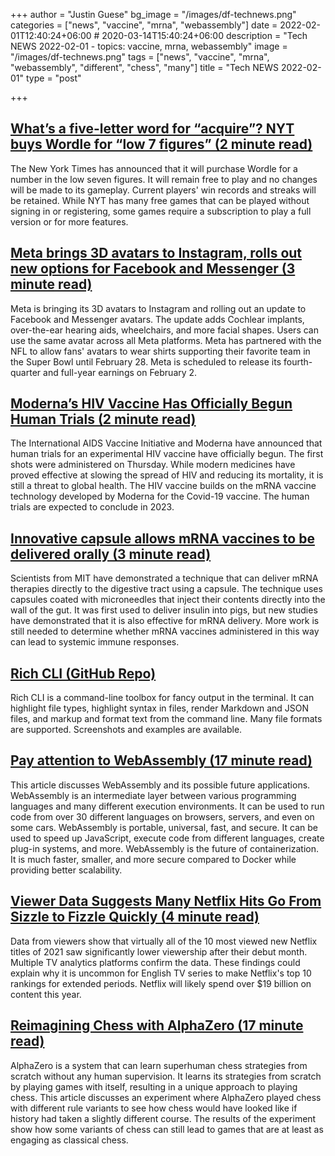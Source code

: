 +++
author = "Justin Guese"
bg_image = "/images/df-technews.png"
categories = ["news", "vaccine", "mrna", "webassembly"]
date = 2022-02-01T12:40:24+06:00 # 2020-03-14T15:40:24+06:00
description = "Tech NEWS 2022-02-01 - topics: vaccine, mrna, webassembly"
image = "/images/df-technews.png"
tags = ["news", "vaccine", "mrna", "webassembly", "different", "chess", "many"]
title = "Tech NEWS 2022-02-01"
type = "post"

+++

## [What’s a five-letter word for “acquire”? NYT buys Wordle for “low 7 figures” (2 minute read)](https://arstechnica.com/gaming/2022/01/whats-a-five-letter-word-for-acquire-nyt-buys-wordle-for-low-7-figures/)

The New York Times has announced that it will purchase Wordle for a number in the low seven figures. It will remain free to play and no changes will be made to its gameplay. Current players' win records and streaks will be retained. While NYT has many free games that can be played without signing in or registering, some games require a subscription to play a full version or for more features.

## [Meta brings 3D avatars to Instagram, rolls out new options for Facebook and Messenger (3 minute read)](https://techcrunch.com/2022/01/31/meta-brings-3d-avatars-to-instagram-rolls-out-new-options-for-facebook-and-messenger/)

Meta is bringing its 3D avatars to Instagram and rolling out an update to Facebook and Messenger avatars. The update adds Cochlear implants, over-the-ear hearing aids, wheelchairs, and more facial shapes. Users can use the same avatar across all Meta platforms. Meta has partnered with the NFL to allow fans' avatars to wear shirts supporting their favorite team in the Super Bowl until February 28. Meta is scheduled to release its fourth-quarter and full-year earnings on February 2.

## [Moderna’s HIV Vaccine Has Officially Begun Human Trials (2 minute read)](https://www.them.us/story/hiv-aids-vaccine-human-trials-moderna)

The International AIDS Vaccine Initiative and Moderna have announced that human trials for an experimental HIV vaccine have officially begun. The first shots were administered on Thursday. While modern medicines have proved effective at slowing the spread of HIV and reducing its mortality, it is still a threat to global health. The HIV vaccine builds on the mRNA vaccine technology developed by Moderna for the Covid-19 vaccine. The human trials are expected to conclude in 2023.

## [Innovative capsule allows mRNA vaccines to be delivered orally (3 minute read)](https://newatlas.com/medical/capsule-oral-mrna-vaccine-mit/)

Scientists from MIT have demonstrated a technique that can deliver mRNA therapies directly to the digestive tract using a capsule. The technique uses capsules coated with microneedles that inject their contents directly into the wall of the gut. It was first used to deliver insulin into pigs, but new studies have demonstrated that it is also effective for mRNA delivery. More work is still needed to determine whether mRNA vaccines administered in this way can lead to systemic immune responses.

## [Rich CLI (GitHub Repo)](https://github.com/Textualize/rich-cli)

Rich CLI is a command-line toolbox for fancy output in the terminal. It can highlight file types, highlight syntax in files, render Markdown and JSON files, and markup and format text from the command line. Many file formats are supported. Screenshots and examples are available.

## [Pay attention to WebAssembly (17 minute read)](https://harshal.sheth.io/2022/01/31/webassembly.html)

This article discusses WebAssembly and its possible future applications. WebAssembly is an intermediate layer between various programming languages and many different execution environments. It can be used to run code from over 30 different languages on browsers, servers, and even on some cars. WebAssembly is portable, universal, fast, and secure. It can be used to speed up JavaScript, execute code from different languages, create plug-in systems, and more. WebAssembly is the future of containerization. It is much faster, smaller, and more secure compared to Docker while providing better scalability.

## [Viewer Data Suggests Many Netflix Hits Go From Sizzle to Fizzle Quickly (4 minute read)](https://variety.com/vip/viewer-data-suggests-many-netflix-hits-go-from-sizzle-to-fizzle-quickly-1235165681/)

Data from viewers show that virtually all of the 10 most viewed new Netflix titles of 2021 saw significantly lower viewership after their debut month. Multiple TV analytics platforms confirm the data. These findings could explain why it is uncommon for English TV series to make Netflix's top 10 rankings for extended periods. Netflix will likely spend over $19 billion on content this year.

## [Reimagining Chess with AlphaZero (17 minute read)](https://cacm.acm.org/magazines/2022/2/258230-reimagining-chess-with-alphazero/fulltext)

AlphaZero is a system that can learn superhuman chess strategies from scratch without any human supervision. It learns its strategies from scratch by playing games with itself, resulting in a unique approach to playing chess. This article discusses an experiment where AlphaZero played chess with different rule variants to see how chess would have looked like if history had taken a slightly different course. The results of the experiment show how some variants of chess can still lead to games that are at least as engaging as classical chess.

